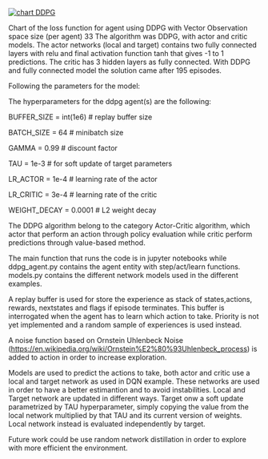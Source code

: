 [![chart DDPG](https://github.com/dgiunchi/DeepReinforcementLearningND_ContinousControl/blob/master/ChartDDPG)](#training)

Chart of the loss function for agent using DDPG with Vector Observation space size (per agent) 33
The algorithm was DDPG, with actor and critic models. The actor networks (local and target) contains two fully connected layers with relu and final
activation function tanh that gives -1 to 1 predictions.
The critic has 3 hidden layers as fully connected.
With DDPG and fully connected model the solution came after 195 episodes. 

Following the parameters for the model:


The hyperparameters for the ddpg agent(s) are the following:

BUFFER_SIZE = int(1e6)  # replay buffer size

BATCH_SIZE = 64         # minibatch size

GAMMA = 0.99            # discount factor

TAU = 1e-3              # for soft update of target parameters

LR_ACTOR = 1e-4         # learning rate of the actor 

LR_CRITIC = 3e-4        # learning rate of the critic

WEIGHT_DECAY = 0.0001   # L2 weight decay


The DDPG algorithm belong to the category Actor-Critic algorithm, which actor that perform an action through policy evaluation while critic perform predictions through
value-based method.

The main function that runs the code is in jupyter notebooks while ddpg_agent.py contains the agent entity with step/act/learn functions.
models.py contains the different network models used in the different examples.

A replay buffer is used for store the experience as stack of states,actions, rewards, nextstates and flags if episode terminates.
This buffer is interrogated when the agent has to learn which action to take. Priority is not yet implemented and a random sample of experiences is used instead.

A noise function based on Ornstein Uhlenbeck Noise (https://en.wikipedia.org/wiki/Ornstein%E2%80%93Uhlenbeck_process) is added to action in order to increase exploration.

Models are used to predict the actions to take, both actor and critic use a local and target network as used in DQN example.
These networks are used in order to have a better estimantion and to avoid instabilities. Local and Target network are updated in different ways. Target onw a soft update parametrized 
by TAU hyperparameter, simply copying the value from the local network multiplied by that TAU and its current version of weights.
Local network instead is evaluated independently by target. 

Future work could be use random network distillation in order to explore with more efficient the environment.
